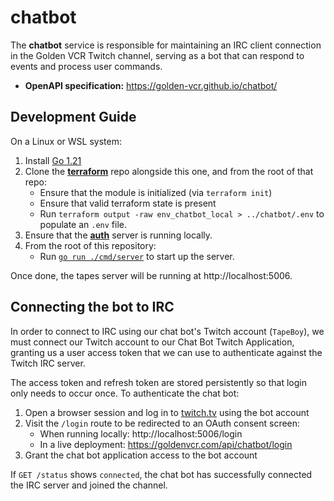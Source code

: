 # chatbot

The **chatbot** service is responsible for maintaining an IRC client connection in the
Golden VCR Twitch channel, serving as a bot that can respond to events and process user
commands.

- **OpenAPI specification:** https://golden-vcr.github.io/chatbot/

## Development Guide

On a Linux or WSL system:

1. Install [Go 1.21](https://go.dev/doc/install)
2. Clone the [**terraform**](https://github.com/golden-vcr/terraform) repo alongside
   this one, and from the root of that repo:
    - Ensure that the module is initialized (via `terraform init`)
    - Ensure that valid terraform state is present
    - Run `terraform output -raw env_chatbot_local > ../chatbot/.env` to populate an
      `.env` file.
3. Ensure that the [**auth**](https://github.com/golden-vcr/auth?tab=readme-ov-file#development-guide)
   server is running locally.
4. From the root of this repository:
    - Run [`go run ./cmd/server`](./cmd/server/main.go) to start up the server.

Once done, the tapes server will be running at http://localhost:5006.

## Connecting the bot to IRC

In order to connect to IRC using our chat bot's Twitch account (`TapeBoy`), we must
connect our Twitch account to our Chat Bot Twitch Application, granting us a user access
token that we can use to authenticate against the Twitch IRC server.

The access token and refresh token are stored persistently so that login only needs to
occur once. To authenticate the chat bot:

1. Open a browser session and log in to [twitch.tv](https://twitch.tv) using the bot
   account
2. Visit the `/login` route to be redirected to an OAuth consent screen:
    - When running locally: http://localhost:5006/login
    - In a live deployment: https://goldenvcr.com/api/chatbot/login
3. Grant the chat bot application access to the bot account

If `GET /status` shows `connected`, the chat bot has successfully connected the IRC
server and joined the channel.
